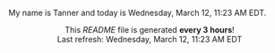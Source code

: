 My name is Tanner and today is Wednesday, March 12, 11:23 AM EDT.

<p align="center">This <i>README</i> file is generated <b>every 3 hours</b>!</br>Last refresh: Wednesday, March 12, 11:23 AM EDT<br /></p>
